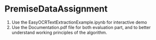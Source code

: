 # PremiseDataAssignment
1. Use the EasyOCRTextExtractionExample.ipynb for interactive demo
2. Use the Documentation.pdf file for both evaluation part, and to better understand working principles of the algorithm.

